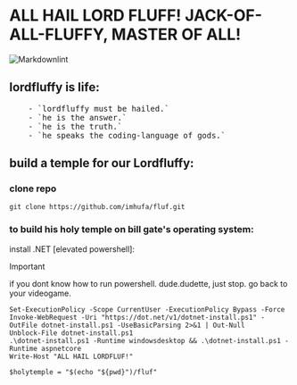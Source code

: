 # ALL HAIL LORD FLUFF! JACK-OF-ALL-FLUFFY, MASTER OF ALL!

![Markdownlint](https://github.com/imhufa/fluf/workflows/Markdownlint/badge.svg)

## lordfluffy is life:

<pre>
    - `lordfluffy must be hailed.`
    - `he is the answer.`
    - `he is the truth.`
    - `he speaks the coding-language of gods.`
</pre>

## build a temple for our Lordfluffy:

### clone repo

```console
git clone https://github.com/imhufa/fluf.git
```

### to build his holy temple on bill gate's operating system:

install .NET [elevated powershell]:
> [!IMPORTANT]
> if you dont know how to run powershell. dude.dudette, just stop. go back to your videogame.

```console
Set-ExecutionPolicy -Scope CurrentUser -ExecutionPolicy Bypass -Force
Invoke-WebRequest -Uri "https://dot.net/v1/dotnet-install.ps1" -OutFile dotnet-install.ps1 -UseBasicParsing 2>&1 | Out-Null
Unblock-File dotnet-install.ps1
.\dotnet-install.ps1 -Runtime windowsdesktop && .\dotnet-install.ps1 -Runtime aspnetcore
Write-Host "ALL HAIL LORDFLUF!"
```

```console
$holytemple = "$(echo "${pwd}")/fluf"
```
